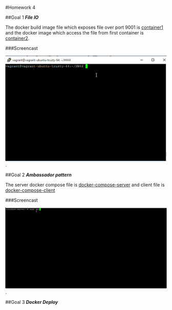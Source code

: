 #Homework 4

##Goal 1
**_File IO_**

The docker build image file which exposes file over port 9001 is [container1](scripts/Dockerfile-container1) and the docker image which access the file from first container is [container2](scripts/Dockerfile-container2).

###Screencast

![image](images/fileIO.gif).


##Goal 2
**_Ambassador pattern_**

The server docker compose file is [docker-compose-server](scripts/docker-compose-server.yml) and client file is [docker-compose-client](scripts/docker-compose-client.yml)

###Screencast

![image](images/ambassador.gif).

##Goal 3
**_Docker Deploy_**